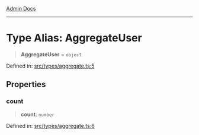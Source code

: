 [Admin Docs](/)

***

# Type Alias: AggregateUser

> **AggregateUser** = `object`

Defined in: [src/types/aggregate.ts:5](https://github.com/PalisadoesFoundation/talawa-admin/blob/main/src/types/aggregate.ts#L5)

## Properties

### count

> **count**: `number`

Defined in: [src/types/aggregate.ts:6](https://github.com/PalisadoesFoundation/talawa-admin/blob/main/src/types/aggregate.ts#L6)
